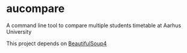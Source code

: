 # aucompare
A command line tool to compare multiple students timetable at Aarhus University

This project depends on [BeautifulSoup4](https://www.crummy.com/software/BeautifulSoup/bs4/doc/)
